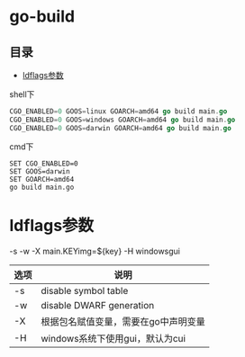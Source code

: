 # go-build

## 目录

-   [ldflags参数](#ldflags参数)

shell下

```go
CGO_ENABLED=0 GOOS=linux GOARCH=amd64 go build main.go
CGO_ENABLED=0 GOOS=windows GOARCH=amd64 go build main.go
CGO_ENABLED=0 GOOS=darwin GOARCH=amd64 go build main.go
```

cmd下

```纯文本
SET CGO_ENABLED=0
SET GOOS=darwin
SET GOARCH=amd64
go build main.go
```

# ldflags参数

-s -w -X main.KEYimg=\${key} -H windowsgui

| 选项 | 说明                       |
| -- | ------------------------ |
| -s | disable symbol table     |
| -w | disable DWARF generation |
| -X | 根据包名赋值变量，需要在go中声明变量      |
| -H | windows系统下使用gui，默认为cui   |
